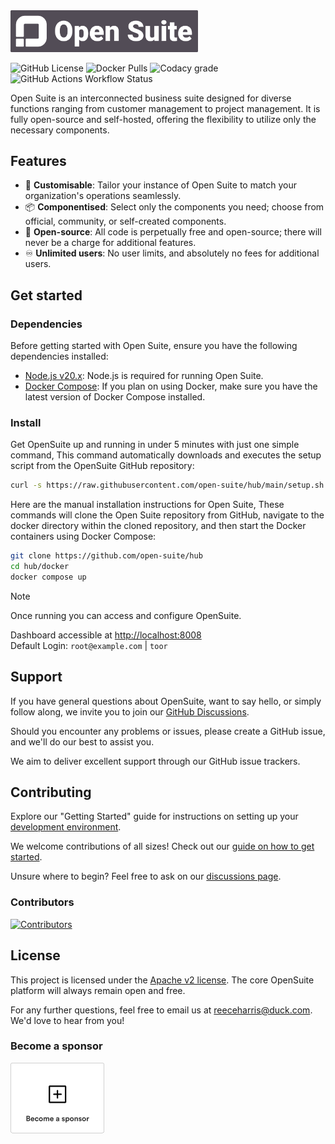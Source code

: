 
<img src="./extra/logo.svg" width="300" alt="Open Suite">

![GitHub License](https://img.shields.io/github/license/open-suite/hub?style=flat-square)
![Docker Pulls](https://img.shields.io/docker/pulls/opensuite/hub?style=flat-square)
![Codacy grade](https://img.shields.io/codacy/grade/51108f51c81444fda5da0f0316cb8b55?style=flat-square)
![GitHub Actions Workflow Status](https://img.shields.io/github/actions/workflow/status/open-suite/hub/github-code-scanning%2Fcodeql?style=flat-square&label=codeql)



Open Suite is an interconnected business suite designed for diverse functions ranging from customer management to project management. It is fully open-source and self-hosted, offering the flexibility to utilize only the necessary components.

## Features

- 🎨 **Customisable**: Tailor your instance of Open Suite to match your organization's operations seamlessly.
- 📦 **Componentised**: Select only the components you need; choose from official, community, or self-created components.
- 📖 **Open-source**: All code is perpetually free and open-source; there will never be a charge for additional features.
- ♾️ **Unlimited users**: No user limits, and absolutely no fees for additional users.

## Get started

### Dependencies

Before getting started with Open Suite, ensure you have the following dependencies installed:

- [Node.js v20.x](https://nodejs.org/download/release/latest-v20.x/): Node.js is required for running Open Suite.
- [Docker Compose](https://docs.docker.com/compose/install/): If you plan on using Docker, make sure you have the latest version of Docker Compose installed.

### Install

Get OpenSuite up and running in under 5 minutes with just one simple command, This command automatically downloads and executes the setup script from the OpenSuite GitHub repository:

```sh
curl -s https://raw.githubusercontent.com/open-suite/hub/main/setup.sh | bash
```

Here are the manual installation instructions for Open Suite, These commands will clone the Open Suite repository from GitHub, navigate to the docker directory within the cloned repository, and then start the Docker containers using Docker Compose:

```sh
git clone https://github.com/open-suite/hub
cd hub/docker
docker compose up
```

> [!NOTE]
> Once running you can access and configure OpenSuite.
> 
> Dashboard accessible at <http://localhost:8008> \
> Default Login: `root@example.com` | `toor`

## Support

If you have general questions about OpenSuite, want to say hello, or simply follow along, we invite you to join our [GitHub Discussions](https://github.com/orgs/open-suite/discussions).

Should you encounter any problems or issues, please create a GitHub issue, and we'll do our best to assist you.

We aim to deliver excellent support through our GitHub issue trackers.

## Contributing

Explore our "Getting Started" guide for instructions on setting up your [development environment](https://github.com/open-suite/getting-started).

We welcome contributions of all sizes! Check out our [guide on how to get started](https://github.com/open-suite/getting-started).

Unsure where to begin? Feel free to ask on our [discussions page](https://github.com/orgs/open-suite/discussions).

### Contributors

[![Contributors](https://contrib.rocks/image?repo=open-suite/hub)](https://github.com/open-suite/hub/graphs/contributors)

## License

This project is licensed under the [Apache v2 license](LICENSE). The core OpenSuite platform will always remain open and free.

For any further questions, feel free to email us at <reeceharris@duck.com>. We'd love to hear from you!

### Become a sponsor

[![become a sponsor](extra/become-a-sponsor.png)](https://github.com/sponsors/notreeceharris)
